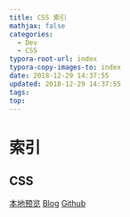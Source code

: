 ```yaml
---
title: CSS 索引
mathjax: false
categories:
  - Dev
  - CSS
typora-root-url: index
typora-copy-images-to: index
date: 2018-12-29 14:37:55
updated: 2018-12-29 14:37:55
tags:
top:
---
```



# 索引 
 
## CSS 
[本地预览](CSS.md)    [Blog](http://blog.kuma8866.top/posts/3999917138/)     [Github](https://github.com/KumaDocCenter/CSS/blob/master/doc/md/CSS.md)
 
 
 
